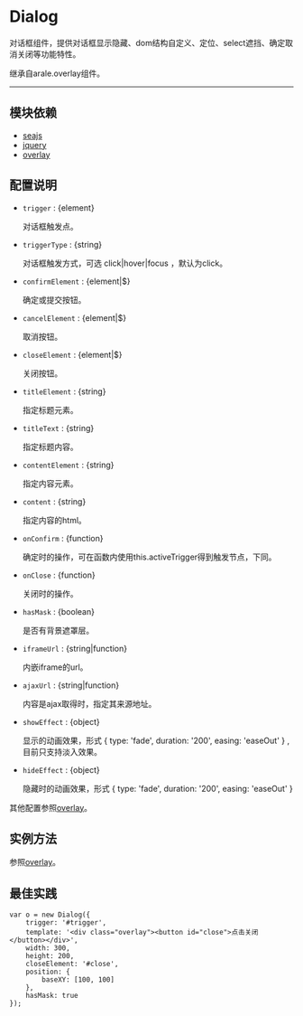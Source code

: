 
# Dialog

对话框组件，提供对话框显示隐藏、dom结构自定义、定位、select遮挡、确定取消关闭等功能特性。

继承自arale.overlay组件。

---


## 模块依赖

 - [seajs](seajs/README.md)
 - [jquery](jquery/README.md)
 - [overlay](overlay/README.md)


## 配置说明

* `trigger` : {element}

    对话框触发点。

* `triggerType` : {string}

    对话框触发方式，可选 click|hover|focus ，默认为click。

* `confirmElement` : {element|$}

    确定或提交按钮。

* `cancelElement` : {element|$}

    取消按钮。

* `closeElement` : {element|$}

    关闭按钮。

* `titleElement` : {string}

    指定标题元素。

* `titleText` : {string}

    指定标题内容。

* `contentElement` : {string}

    指定内容元素。

* `content` : {string}

    指定内容的html。

* `onConfirm` : {function}

    确定时的操作，可在函数内使用this.activeTrigger得到触发节点，下同。

* `onClose` : {function}

    关闭时的操作。

* `hasMask` : {boolean}

    是否有背景遮罩层。

* `iframeUrl` : {string|function}

    内嵌iframe的url。

* `ajaxUrl` : {string|function}

    内容是ajax取得时，指定其来源地址。

* `showEffect` : {object}

    显示的动画效果，形式 { type: 'fade', duration: '200', easing: 'easeOut' } , 目前只支持淡入效果。 

* `hideEffect` : {object}

    隐藏时的动画效果，形式 { type: 'fade', duration: '200', easing: 'easeOut' } 


其他配置参照[overlay](overlay/README.md)。


## 实例方法

参照[overlay](overlay/README.md)。

## 最佳实践

    var o = new Dialog({
        trigger: '#trigger',
        template: '<div class="overlay"><button id="close">点击关闭</button></div>',
        width: 300,
        height: 200,
        closeElement: '#close',
        position: {
            baseXY: [100, 100]
        },
        hasMask: true
    });


